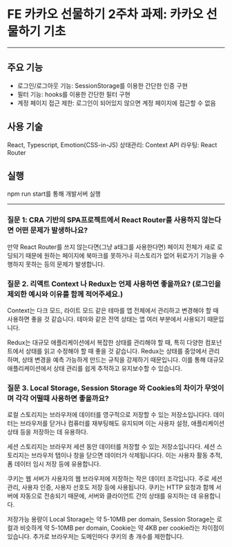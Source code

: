 # FE 카카오 선물하기 2주차 과제: 카카오 선물하기 기초
---
## 주요 기능
+ 로그인/로그아웃 기능: SessionStorage를 이용한 간단한 인증 구현
+ 필터 기능: hooks를 이용한 간단한 필터 구현
+ 계정 페이지 접근 제한: 로그인이 되어있지 않으면 계정 페이지에 접근할 수 없음

## 사용 기술
React, Typescript, Emotion(CSS-in-JS)
상태관리: Context API
라우팅: React Router

## 실행
npm run start를 통해 개발서버 실행

---

### 질문 1: CRA 기반의 SPA프로젝트에서 React Router를 사용하지 않는다면 어떤 문제가 발생하나요?
만약 React Router를 쓰지 않는다면(그냥 a태그를 사용한다면) 페이지 전체가 새로 로딩되기 때문에 원하는 페이지에 북마크를 못하거나 히스토리가 없어 뒤로가기 기능을 수행하지 못하는 등의 문제가 발생합니다.

### 질문 2. 리액트 Context 나 Redux는 언제 사용하면 좋을까요? (로그인을 제외한 예시와 이유를 함께 적어주세요.)
Context는 다크 모드, 라이트 모드 같은 테마를 앱 전체에서 관리하고 변경해야 할 때 사용하면 좋을 것 같습니다. 테마와 같은 전역 상태는 앱 여러 부분에서 사용되기 때문입니다. 

Redux는 대규모 애플리케이션에서 복잡한 상태를 관리해야 할 때, 특히 다양한 컴포넌트에서 상태를 읽고 수정해야 할 때 좋을 것 같습니다. Redux는 상태를 중앙에서 관리하며, 상태 변경을 예측 가능하게 만드는 규칙을 강제하기 때문입니다. 이를 통해 대규모 애플리케이션에서 상태 관리를 쉽게 추적하고 유지보수할 수 있습니다.

### 질문 3. Local Storage, Session Storage 와 Cookies의 차이가 무엇이며 각각 어떨때 사용하면 좋을까요?
로컬 스토리지는 브라우저에 데이터를 영구적으로 저장할 수 있는 저장소입니다다. 데이터는 브라우저를 닫거나 컴퓨터를 재부팅해도 유지되며 이는 사용자 설정, 애플리케이션 상태 등을 저장하는 데 유용하다.

세션 스토리지는 브라우저 세션 동안 데이터를 저장할 수 있는 저장소입니다다. 세션 스토리지는 브라우저 탭이나 창을 닫으면 데이터가 삭제됩니다다. 이는 사용자 활동 추적, 폼 데이터 임시 저장 등에 유용합니다.

쿠키는 웹 서버가 사용자의 웹 브라우저에 저장하는 작은 데이터 조각입니다. 주로 세션 관리, 사용자 인증, 사용자 선호도 저장 등에 사용됩니다. 쿠키는 HTTP 요청과 함께 서버에 자동으로 전송되기 때문에, 서버와 클라이언트 간의 상태를 유지하는 데 유용합니다.

저장가능 용량이 Local Storage는 약 5-10MB per domain,
Session Storage는 로컬과 비슷하게 약 5-10MB per domain,
Cookie는 약 4KB per cookie라는 차이점이 있습니다.
추가로 브라우저는 도메인마다 쿠키의 총 개수를 제한합니다.